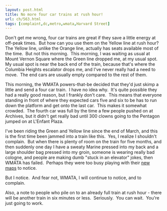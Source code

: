 ```yaml
---
layout: post.html
title: No more four car trains at rush hour!
url: ch/563.html
tags: [complaint,dc,metro,wmata,Harvard Street]
---
```

Don't get me wrong, four car trains are great if they save a little energy at off-peak times.  But how can you use them on the Yellow line at rush hour?  The Yellow line, unlike the Orange line, actually has seats available most of the time.  But not this morning.  This morning, I was waiting as usual at Mount Vernon Square where the Green line dropped me, at my usual spot.  My usual spot is near the back end of the train, because that's where the Columbia Heights escalator drops me, and I've never really had a need to move.  The end cars are usually empty compared to the rest of them.

This morning, the WMATA powers-that-be decided that they'd just skimp a little and send a four car train.  I have no idea why.  It's quite possible they had a really good reason, but I frankly don't care.  This means that everyone standing in front of where they expected cars five and six to be has to run down the platform and get onto the last car.  This makes it somewhat crowded.  The fourth car was full by the time a few people pushed on at Archives, but it didn't get really bad until 300 clowns going to the Pentagon jumped on at L'Enfant Plaza.

I've been riding the Green and Yellow line since the end of March, and this is the first time been jammed into a train like this.  Yes, I realize I shouldn't complain.  But when there is plenty of room on the train for five months, and then suddenly one day I have a sweaty Marine pressed into my back and a large shoulder bag pressed into my groin, someone is wearing really bad cologne, and people are making dumb "stuck in an elevator" jokes, then WMATA has failed.  Perhaps they were too busy playing with their [new maps](?p=554) to notice.

But I notice.  And fear not, WMATA, I will continue to notice, and to complain.

Also, a note to people who pile on to an already full train at rush hour - there will be another train in six minutes or less.  Seriously.  You can wait.  You're just going to work.
